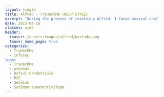 ```yaml
---
layout: single
title: Alfred - TryHackMe (OSCP STYLE)
excerpt: "During the process of resolving Alfred, I faced several challenges, such as identifying default credentials and using tools like Juicy Potato. To overcome these obstacles, I employed a methodology based on the OSCP."
date: 2023-04-16
classes: wide
header:
  teaser: /assets/images/alfred/portada.png
  teaser_home_page: true
categories:
  - TryHackMe
  - infosec
tags:
  - TryHackMe
  - windows
  - Defaul Credentials
  - RCE
  - Jenkins
  - SetIMpersonatePrivilege
---
```

